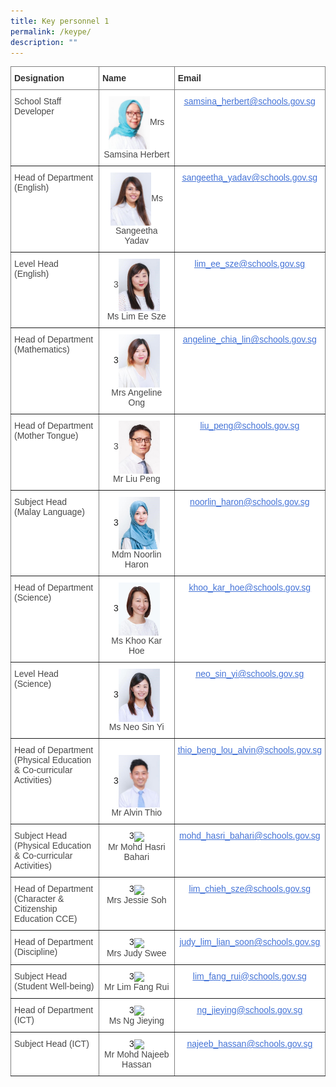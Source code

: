 ```yaml
---
title: Key personnel 1
permalink: /keype/
description: ""
---
```

<style type="text/css">
.tg  {border-collapse:collapse;border-spacing:0;}
.tg td{border-color:black;border-style:solid;border-width:1px;font-family:Arial, sans-serif;font-size:14px;
  overflow:hidden;padding:10px 5px;word-break:normal;}
.tg th{border-color:black;border-style:solid;border-width:1px;font-family:Arial, sans-serif;font-size:14px;
  font-weight:normal;overflow:hidden;padding:10px 5px;word-break:normal;}
.tg .tg-rx9b{background-color:#FFF;border-color:inherit;color:#323232;font-weight:bold;text-align:left;vertical-align:top}
.tg .tg-acgv{background-color:#FFF;border-color:inherit;color:#484848;text-align:left;vertical-align:top}
.tg .tg-nbj5{background-color:#FFF;border-color:inherit;text-align:center;vertical-align:top}
.tg .tg-4z3p{background-color:#FFF;border-color:inherit;color:#4372D6;text-align:center;text-decoration:underline;vertical-align:top
  }
</style>
<table class="tg">
<thead>
  <tr>
    <th class="tg-rx9b"><span style="font-weight:700;font-style:normal;text-decoration:none;color:#323232;background-color:transparent">Designation</span></th>
    <th class="tg-rx9b"><span style="font-weight:700;font-style:normal;text-decoration:none;color:#323232;background-color:transparent">Name</span></th>
    <th class="tg-rx9b"><span style="font-weight:700;font-style:normal;text-decoration:none;color:#323232;background-color:transparent">Email</span></th>
  </tr>
</thead>
<tbody>
  <tr>
    <td class="tg-acgv"><span style="font-weight:400;font-style:normal;text-decoration:none;color:#484848;background-color:transparent">School Staff Developer</span></td>
    <td class="tg-nbj5"> <img style="width:60%" src="/images/Key%20Personnel%201/keypersonnel1.jpg" align="center"><span style="font-weight:400;font-style:normal;text-decoration:none;color:#484848;background-color:transparent">Mrs Samsina Herbert</span></td>
    <td class="tg-4z3p"><a href="https://www.bedokgreenpri.moe.edu.sg/about-us/staff/key-personnel/samsina_herbert@schools.gov.sg"><span style="font-weight:400;font-style:normal;text-decoration:underline;color:#4372D6;background-color:transparent">samsina_herbert@schools.gov.sg</span></a></td>
  </tr>
  <tr>
    <td class="tg-acgv"><span style="font-weight:400;font-style:normal;text-decoration:none;color:#484848;background-color:transparent">Head of Department (English)</span></td>
    <td class="tg-nbj5"><img style="width:60%" src="/images/Key%20Personnel%201/keypersonnel2.jpg" align="center"><span style="font-weight:400;font-style:normal;text-decoration:none;color:#484848;background-color:transparent">Ms Sangeetha Yadav</span></td>
    <td class="tg-4z3p"><a href="https://www.bedokgreenpri.moe.edu.sg/about-us/staff/key-personnel/sangeetha_yadav@schools.gov.sg"><span style="font-weight:400;font-style:normal;text-decoration:underline;color:#4372D6;background-color:transparent">sangeetha_yadav@schools.gov.sg</span></a></td>
  </tr>
  <tr>
    <td class="tg-acgv"><span style="font-weight:400;font-style:normal;text-decoration:none;color:#484848;background-color:transparent">Level Head (English)</span></td>
    <td class="tg-nbj5"><span style="color:#484848;background-color:transparent">3<img style="width:60%" src="/images/Key%20Personnel%201/keypersonnel3.jpg" align="center"></span><br><span style="color:#484848;background-color:transparent">Ms Lim Ee Sze</span><br></td>
    <td class="tg-4z3p"><a href="https://www.bedokgreenpri.moe.edu.sg/about-us/staff/key-personnel/lim_ee_sze@schools.gov.sg"><span style="font-weight:400;font-style:normal;text-decoration:underline;color:#4372D6;background-color:transparent">lim_ee_sze@schools.gov.sg</span></a></td>
  </tr>
  <tr>
    <td class="tg-acgv"><span style="font-weight:400;font-style:normal;text-decoration:none;color:#484848;background-color:transparent">Head of Department (Mathematics)</span></td>
    <td class="tg-nbj5">3<img style="width:60%" src="/images/Key%20Personnel%201/keypersonnel4.jpg" align="center"><br><span style="font-weight:400;font-style:normal;text-decoration:none;color:#484848;background-color:transparent">Mrs Angeline Ong</span></td>
    <td class="tg-4z3p"><a href="https://www.bedokgreenpri.moe.edu.sg/about-us/staff/key-personnel/angeline_chia_lin@schools.gov.sg"><span style="font-weight:400;font-style:normal;text-decoration:underline;color:#4372D6;background-color:transparent">angeline_chia_lin@schools.gov.sg</span></a></td>
  </tr>
  <tr>
    <td class="tg-acgv"><span style="font-weight:400;font-style:normal;text-decoration:none;color:#484848;background-color:transparent">Head of Department (Mother Tongue)</span></td>
    <td class="tg-nbj5"><span style="color:#484848;background-color:transparent">3<img style="width:60%" src="/images/Key%20Personnel%201/keypersonnel5.jpg" align="center"></span><br><span style="color:#484848;background-color:transparent">Mr Liu Peng</span><br></td>
    <td class="tg-4z3p"><a href="https://www.bedokgreenpri.moe.edu.sg/about-us/staff/key-personnel/liu_peng@schools.gov.sg"><span style="font-weight:400;font-style:normal;text-decoration:underline;color:#4372D6;background-color:transparent">liu_peng@schools.gov.sg</span></a></td>
  </tr>
  <tr>
    <td class="tg-acgv"><span style="font-weight:400;font-style:normal;text-decoration:none;color:#484848;background-color:transparent">Subject Head (Malay Language)</span></td>
    <td class="tg-nbj5">3<img style="width:60%" src="/images/Key%20Personnel%201/keypersonnel6.jpg" align="center"><br><span style="font-weight:400;font-style:normal;text-decoration:none;color:#484848;background-color:transparent">Mdm Noorlin Haron</span></td>
    <td class="tg-4z3p"><a href="https://www.bedokgreenpri.moe.edu.sg/about-us/staff/key-personnel/noorlin_haron@schools.gov.sg"><span style="font-weight:400;font-style:normal;text-decoration:underline;color:#4372D6;background-color:transparent">noorlin_haron@schools.gov.sg</span></a></td>
  </tr>
  <tr>
    <td class="tg-acgv"><span style="font-weight:400;font-style:normal;text-decoration:none;color:#484848;background-color:transparent">Head of Department (Science)</span></td>
    <td class="tg-nbj5">3<img style="width:60%" src="/images/Key%20Personnel%201/keypersonnel7.jpg" align="center"><br><span style="font-weight:400;font-style:normal;text-decoration:none;color:#484848;background-color:transparent">Ms Khoo Kar Hoe</span></td>
    <td class="tg-4z3p"><a href="https://www.bedokgreenpri.moe.edu.sg/about-us/staff/key-personnel/khoo_kar_hoe@schools.gov.sg"><span style="font-weight:400;font-style:normal;text-decoration:underline;color:#4372D6;background-color:transparent">khoo_kar_hoe@schools.gov.sg</span></a></td>
  </tr>
  <tr>
    <td class="tg-acgv"><span style="font-weight:400;font-style:normal;text-decoration:none;color:#484848;background-color:transparent">Level Head (Science)</span></td>
    <td class="tg-nbj5">3<img style="width:60%" src="/images/Key%20Personnel%201/keypersonnel8.jpg" align="center"><br><span style="font-weight:400;font-style:normal;text-decoration:none;color:#484848;background-color:transparent">Ms Neo Sin Yi</span></td>
    <td class="tg-4z3p"><a href="https://www.bedokgreenpri.moe.edu.sg/about-us/staff/key-personnel/neo_sin_yi@schools.gov.sg"><span style="font-weight:400;font-style:normal;text-decoration:underline;color:#4372D6;background-color:transparent">neo_sin_yi@schools.gov.sg</span></a></td>
  </tr>
  <tr>
    <td class="tg-acgv"><span style="font-weight:400;font-style:normal;text-decoration:none;color:#484848;background-color:transparent">Head of Department (Physical Education &amp; Co-curricular Activities)</span></td>
    <td class="tg-nbj5"><br>3<img style="width:60%" src="/images/Key%20Personnel%201/keypersonnel10.jpg" align="center"><br><span style="font-weight:400;font-style:normal;text-decoration:none;color:#484848;background-color:transparent">Mr Alvin Thio</span></td>
    <td class="tg-4z3p"><a href="https://www.bedokgreenpri.moe.edu.sg/about-us/staff/key-personnel/thio_beng_lou_alvin@schools.gov.sg"><span style="font-weight:400;font-style:normal;text-decoration:underline;color:#4372D6;background-color:transparent">thio_beng_lou_alvin@schools.gov.sg</span></a></td>
  </tr>
  <tr>
    <td class="tg-acgv"><span style="font-weight:400;font-style:normal;text-decoration:none;color:#484848;background-color:transparent">Subject Head (Physical Education &amp; Co-curricular Activities)</span></td>
    <td class="tg-nbj5">3<img style="width:60%" src="/images/kphoto1.jpg" align="center"><br><span style="font-weight:400;font-style:normal;text-decoration:none;color:#484848;background-color:transparent">Mr Mohd Hasri Bahari</span></td>
    <td class="tg-4z3p"><a href="https://www.bedokgreenpri.moe.edu.sg/about-us/staff/key-personnel/mohd_hasri_bahari@schools.gov.sg"><span style="font-weight:400;font-style:normal;text-decoration:underline;color:#4372D6;background-color:transparent">mohd_hasri_bahari@schools.gov.sg</span></a></td>
  </tr>
  <tr>
    <td class="tg-acgv"><span style="font-weight:400;font-style:normal;text-decoration:none;color:#484848;background-color:transparent">Head of Department (Character &amp; Citizenship Education CCE)</span></td>
    <td class="tg-nbj5">3<img style="width:60%" src="/images/kphoto1.jpg" align="center"><br><span style="font-weight:400;font-style:normal;text-decoration:none;color:#484848;background-color:transparent">Mrs Jessie Soh</span></td>
    <td class="tg-4z3p"><a href="https://www.bedokgreenpri.moe.edu.sg/about-us/staff/key-personnel/lim_chieh_sze@schools.gov.sg"><span style="font-weight:400;font-style:normal;text-decoration:underline;color:#4372D6;background-color:transparent">lim_chieh_sze@schools.gov.sg</span></a></td>
  </tr>
  <tr>
    <td class="tg-acgv"><span style="font-weight:400;font-style:normal;text-decoration:none;color:#484848;background-color:transparent">Head of Department (Discipline)</span></td>
    <td class="tg-nbj5">3<img style="width:60%" src="/images/kphoto1.jpg" align="center"><br><span style="font-weight:400;font-style:normal;text-decoration:none;color:#484848;background-color:transparent">Mrs Judy Swee</span></td>
    <td class="tg-4z3p"><a href="https://www.bedokgreenpri.moe.edu.sg/about-us/staff/key-personnel/judy_lim_lian_soon@schools.gov.sg"><span style="font-weight:400;font-style:normal;text-decoration:underline;color:#4372D6;background-color:transparent">judy_lim_lian_soon@schools.gov.sg</span></a></td>
  </tr>
  <tr>
    <td class="tg-acgv"><span style="font-weight:400;font-style:normal;text-decoration:none;color:#484848;background-color:transparent">Subject Head (Student Well-being)</span></td>
    <td class="tg-nbj5">3<img style="width:60%" src="/images/kphoto1.jpg" align="center"><br><span style="font-weight:400;font-style:normal;text-decoration:none;color:#484848;background-color:transparent">Mr Lim Fang Rui</span></td>
    <td class="tg-4z3p"><a href="https://www.bedokgreenpri.moe.edu.sg/about-us/staff/key-personnel/lim_fang_rui@schools.gov.sg"><span style="font-weight:400;font-style:normal;text-decoration:underline;color:#4372D6;background-color:transparent">lim_fang_rui@schools.gov.sg</span></a></td>
  </tr>
  <tr>
    <td class="tg-acgv"><span style="font-weight:400;font-style:normal;text-decoration:none;color:#484848;background-color:transparent">Head of Department (ICT)</span></td>
    <td class="tg-nbj5">3<img style="width:60%" src="/images/kphoto1.jpg" align="center"><br><span style="font-weight:400;font-style:normal;text-decoration:none;color:#484848;background-color:transparent">Ms Ng Jieying</span></td>
    <td class="tg-4z3p"><a href="https://www.bedokgreenpri.moe.edu.sg/about-us/staff/key-personnel/ng_jieying@schools.gov.sg"><span style="font-weight:400;font-style:normal;text-decoration:underline;color:#4372D6;background-color:transparent">ng_jieying@schools.gov.sg</span></a></td>
  </tr>
  <tr>
    <td class="tg-acgv"><span style="font-weight:400;font-style:normal;text-decoration:none;color:#484848;background-color:transparent">Subject Head (ICT)</span></td>
    <td class="tg-nbj5">3<img style="width:60%" src="/images/kphoto1.jpg" align="center"><br><span style="font-weight:400;font-style:normal;text-decoration:none;color:#484848;background-color:transparent">Mr Mohd Najeeb Hassan</span></td>
    <td class="tg-4z3p"><a href="https://www.bedokgreenpri.moe.edu.sg/about-us/staff/key-personnel/najeeb_hassan@schools.gov.sg"><span style="font-weight:400;font-style:normal;text-decoration:underline;color:#4372D6;background-color:transparent">najeeb_hassan@schools.gov.sg</span></a></td>
  </tr>
</tbody>
</table>